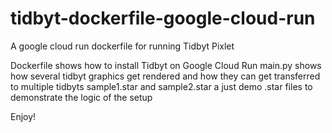 # tidbyt-dockerfile-google-cloud-run
A google cloud run dockerfile for running Tidbyt Pixlet

Dockerfile shows how to install Tidbyt on Google Cloud Run
main.py shows how several tidbyt graphics get rendered and how they can get transferred to multiple tidbyts
sample1.star and sample2.star a just demo .star files to demonstrate the logic of the setup

Enjoy!
